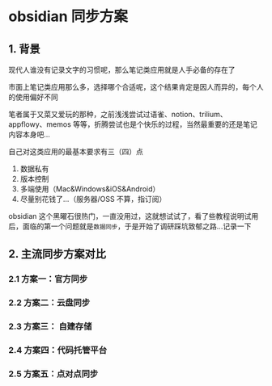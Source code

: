 # obsidian 同步方案

## 1. 背景

现代人谁没有记录文字的习惯呢，那么笔记类应用就是人手必备的存在了

市面上笔记类应用那么多，选择哪个合适呢，这个结果肯定是因人而异的，每个人的使用偏好不同

笔者属于又菜又爱玩的那种，之前浅浅尝试过语雀、notion、trilium、appflowy、memos 等等，折腾尝试也是个快乐的过程，当然最重要的还是笔记内容本身吧...

自己对这类应用的最基本要求有三（四）点

1. 数据私有
2. 版本控制
3. 多端使用（Mac&Windows&iOS&Android）
4. 尽量别花钱了...（服务器/OSS 不算，指订阅）

obsidian 这个黑曜石很热门，一直没用过，这就想试试了，看了些教程说明试用后，面临的第一个问题就是`数据同步`，于是开始了调研踩坑致郁之路...记录一下

## 2. 主流同步方案对比

### 2.1 方案一：官方同步

### 2.2 方案二：云盘同步

### 2.3 方案三： 自建存储

### 2.4 方案四：代码托管平台

### 2.5 方案五：点对点同步
